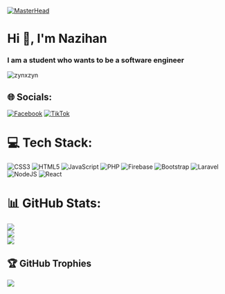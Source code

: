 [![MasterHead](https://1.bp.blogspot.com/-7A4WynwLsM)](https://rishavchanda.io)
<h1 align="left">Hi 👋, I'm Nazihan</h1>
<h3 align="left">I am a student who wants to be a software engineer</h3>

<p align="left"> <img src="https://komarev.com/ghpvc/?username=zynxzyn&label=Profile%20views&color=0e75b6&style=flat" alt="zynxzyn" /> </p>


## 🌐 Socials:
[![Facebook](https://img.shields.io/badge/Facebook-%231877F2.svg?logo=Facebook&logoColor=white)](https://facebook.com/nazihant) [![TikTok](https://img.shields.io/badge/TikTok-%23000000.svg?logo=TikTok&logoColor=white)](https://tiktok.com/@nazihanxzyn) 

# 💻 Tech Stack:
![CSS3](https://img.shields.io/badge/css3-%231572B6.svg?style=for-the-badge&logo=css3&logoColor=white) ![HTML5](https://img.shields.io/badge/html5-%23E34F26.svg?style=for-the-badge&logo=html5&logoColor=white) ![JavaScript](https://img.shields.io/badge/javascript-%23323330.svg?style=for-the-badge&logo=javascript&logoColor=%23F7DF1E) ![PHP](https://img.shields.io/badge/php-%23777BB4.svg?style=for-the-badge&logo=php&logoColor=white) ![Firebase](https://img.shields.io/badge/firebase-%23039BE5.svg?style=for-the-badge&logo=firebase) ![Bootstrap](https://img.shields.io/badge/bootstrap-%23563D7C.svg?style=for-the-badge&logo=bootstrap&logoColor=white) ![Laravel](https://img.shields.io/badge/laravel-%23FF2D20.svg?style=for-the-badge&logo=laravel&logoColor=white) ![NodeJS](https://img.shields.io/badge/node.js-6DA55F?style=for-the-badge&logo=node.js&logoColor=white) ![React](https://img.shields.io/badge/react-%2320232a.svg?style=for-the-badge&logo=react&logoColor=%2361DAFB)
# 📊 GitHub Stats:
![](https://github-readme-stats.vercel.app/api?username=zynxzyn&theme=react&hide_border=true&include_all_commits=false&count_private=false)<br/>
![](https://github-readme-streak-stats.herokuapp.com/?user=zynxzyn&theme=react&hide_border=true)<br/>
![](https://github-readme-stats.vercel.app/api/top-langs/?username=zynxzyn&theme=react&hide_border=true&include_all_commits=false&count_private=false&layout=compact)

## 🏆 GitHub Trophies
![](https://github-profile-trophy.vercel.app/?username=zynxzyn&theme=radical&no-frame=false&no-bg=true&margin-w=4)
